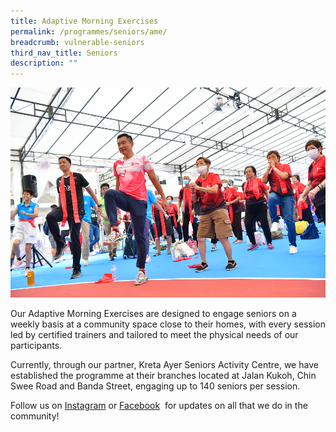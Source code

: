 ```yaml
---
title: Adaptive Morning Exercises
permalink: /programmes/seniors/ame/
breadcrumb: vulnerable-seniors
third_nav_title: Seniors
description: ""
---
```

![](/images/Marcus%20Tan%20at%20KOC%202022.png)

Our Adaptive Morning Exercises are designed to engage seniors on a weekly basis at a community space close to their homes, with every session led by certified trainers and tailored to meet the physical needs of our participants.

Currently, through our partner, Kreta Ayer Seniors Activity Centre, we have established the programme at their branches located at Jalan Kukoh, Chin Swee Road and Banda Street, engaging up to 140 seniors per session.

Follow us on&nbsp;[Instagram](https://www.instagram.com/sportcares/)&nbsp;or&nbsp;[Facebook](https://www.facebook.com/SportCaresSG)&nbsp; for updates on all that we do in the community!